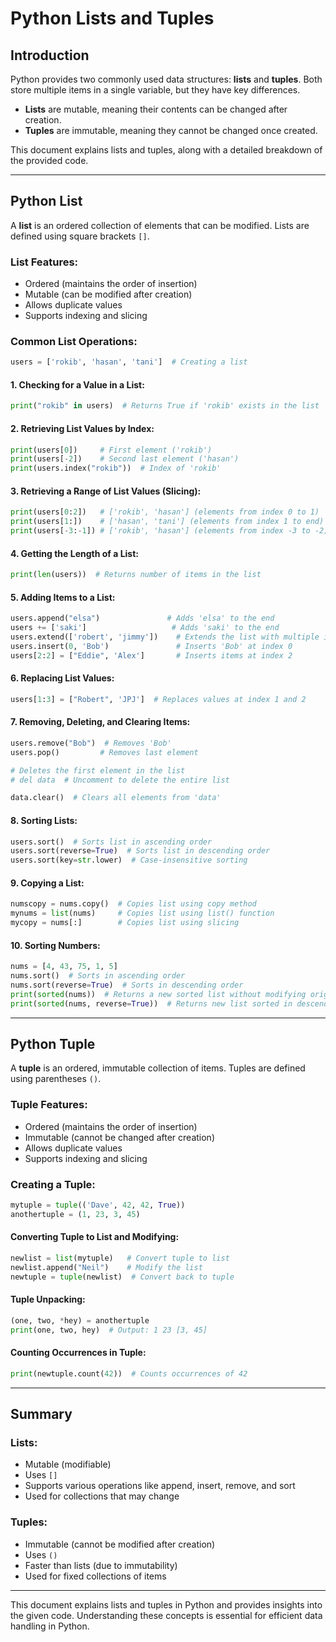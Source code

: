 # Python Lists and Tuples

## Introduction

Python provides two commonly used data structures: **lists** and **tuples**. Both store multiple items in a single variable, but they have key differences.

- **Lists** are mutable, meaning their contents can be changed after creation.
- **Tuples** are immutable, meaning they cannot be changed once created.

This document explains lists and tuples, along with a detailed breakdown of the provided code.

---

## Python List

A **list** is an ordered collection of elements that can be modified. Lists are defined using square brackets `[]`.

### List Features:

- Ordered (maintains the order of insertion)
- Mutable (can be modified after creation)
- Allows duplicate values
- Supports indexing and slicing

### Common List Operations:

```python
users = ['rokib', 'hasan', 'tani']  # Creating a list
```

#### 1. Checking for a Value in a List:

```python
print("rokib" in users)  # Returns True if 'rokib' exists in the list
```

#### 2. Retrieving List Values by Index:

```python
print(users[0])     # First element ('rokib')
print(users[-2])    # Second last element ('hasan')
print(users.index("rokib"))  # Index of 'rokib'
```

#### 3. Retrieving a Range of List Values (Slicing):

```python
print(users[0:2])   # ['rokib', 'hasan'] (elements from index 0 to 1)
print(users[1:])    # ['hasan', 'tani'] (elements from index 1 to end)
print(users[-3:-1]) # ['rokib', 'hasan'] (elements from index -3 to -2)
```

#### 4. Getting the Length of a List:

```python
print(len(users))  # Returns number of items in the list
```

#### 5. Adding Items to a List:

```python
users.append("elsa")               # Adds 'elsa' to the end
users += ['saki']                   # Adds 'saki' to the end
users.extend(['robert', 'jimmy'])    # Extends the list with multiple items
users.insert(0, 'Bob')               # Inserts 'Bob' at index 0
users[2:2] = ["Eddie", 'Alex']       # Inserts items at index 2
```

#### 6. Replacing List Values:

```python
users[1:3] = ["Robert", 'JPJ']  # Replaces values at index 1 and 2
```

#### 7. Removing, Deleting, and Clearing Items:

```python
users.remove("Bob")  # Removes 'Bob'
users.pop()         # Removes last element

# Deletes the first element in the list
# del data  # Uncomment to delete the entire list

data.clear()  # Clears all elements from 'data'
```

#### 8. Sorting Lists:

```python
users.sort()  # Sorts list in ascending order
users.sort(reverse=True)  # Sorts list in descending order
users.sort(key=str.lower)  # Case-insensitive sorting
```

#### 9. Copying a List:

```python
numscopy = nums.copy()  # Copies list using copy method
mynums = list(nums)     # Copies list using list() function
mycopy = nums[:]        # Copies list using slicing
```

#### 10. Sorting Numbers:

```python
nums = [4, 43, 75, 1, 5]
nums.sort()  # Sorts in ascending order
nums.sort(reverse=True)  # Sorts in descending order
print(sorted(nums))  # Returns a new sorted list without modifying original list
print(sorted(nums, reverse=True))  # Returns new list sorted in descending order
```

---

## Python Tuple

A **tuple** is an ordered, immutable collection of items. Tuples are defined using parentheses `()`.

### Tuple Features:

- Ordered (maintains the order of insertion)
- Immutable (cannot be changed after creation)
- Allows duplicate values
- Supports indexing and slicing

### Creating a Tuple:

```python
mytuple = tuple(('Dave', 42, 42, True))
anothertuple = (1, 23, 3, 45)
```

#### Converting Tuple to List and Modifying:

```python
newlist = list(mytuple)   # Convert tuple to list
newlist.append("Neil")    # Modify the list
newtuple = tuple(newlist)  # Convert back to tuple
```

#### Tuple Unpacking:

```python
(one, two, *hey) = anothertuple
print(one, two, hey)  # Output: 1 23 [3, 45]
```

#### Counting Occurrences in Tuple:

```python
print(newtuple.count(42))  # Counts occurrences of 42
```

---

## Summary

### Lists:

- Mutable (modifiable)
- Uses `[]`
- Supports various operations like append, insert, remove, and sort
- Used for collections that may change

### Tuples:

- Immutable (cannot be modified after creation)
- Uses `()`
- Faster than lists (due to immutability)
- Used for fixed collections of items

---

This document explains lists and tuples in Python and provides insights into the given code. Understanding these concepts is essential for efficient data handling in Python.
